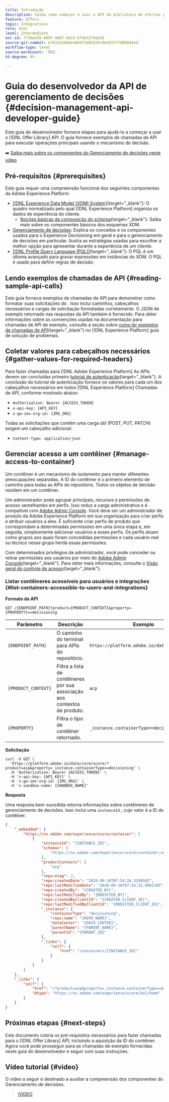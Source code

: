 ```yaml
---
title: Introdução
description: Saiba como começar a usar a API da biblioteca de ofertas para executar operações-chave usando o mecanismo de decisão.
feature: Offers
topic: Integrations
role: User
level: Intermediate
exl-id: 773bee50-849f-4b07-9423-67de5279ad28
source-git-commit: e7431d1b69e460471b01439c9bd2577fd69944ed
workflow-type: tm+mt
source-wordcount: '552'
ht-degree: 0%

---
```


# Guia do desenvolvedor da API de gerenciamento de decisões {#decision-management-api-developer-guide}

Este guia do desenvolvedor fornece etapas para ajudá-lo a começar a usar o [!DNL Offer Library] API. O guia fornece exemplos de chamadas de API para executar operações principais usando o mecanismo de decisão.

➡️ [Saiba mais sobre os componentes do Gerenciamento de decisões neste vídeo](#video)

## Pré-requisitos {#prerequisites}

Este guia requer uma compreensão funcional dos seguintes componentes da Adobe Experience Platform:

* [[!DNL Experience Data Model (XDM) System]](https://experienceleague.adobe.com/docs/experience-platform/xdm/home.html){target=&quot;_blank&quot;}: O quadro normalizado pelo qual [!DNL Experience Platform] organiza os dados de experiência do cliente.
   * [Noções básicas da composição do schema](https://experienceleague.adobe.com/docs/experience-platform/xdm/schema/composition.html){target=&quot;_blank&quot;}: Saiba mais sobre os componentes básicos dos esquemas XDM.
* [Gerenciamento de decisões](../../../using/offers/get-started/starting-offer-decisioning.md): Explica os conceitos e os componentes usados para o Experience Decisioning em geral e para o gerenciamento de decisões em particular. Ilustra as estratégias usadas para escolher a melhor opção para apresentar durante a experiência de um cliente.
* [[!DNL Profile Query Language (PQL)]](https://experienceleague.adobe.com/docs/experience-platform/segmentation/pql/overview.html){target=&quot;_blank&quot;}: O PQL é um idioma avançado para gravar expressões em instâncias do XDM. O PQL é usado para definir regras de decisão.

## Lendo exemplos de chamadas de API {#reading-sample-api-calls}

Este guia fornece exemplos de chamadas de API para demonstrar como formatar suas solicitações do . Isso inclui caminhos, cabeçalhos necessários e cargas de solicitação formatadas corretamente. O JSON de exemplo retornado nas respostas da API também é fornecido. Para obter informações sobre as convenções usadas na documentação para chamadas de API de exemplo, consulte a seção sobre [como ler exemplos de chamadas de API](https://experienceleague.adobe.com/docs/experience-platform/landing/troubleshooting.html#how-do-i-format-an-api-request){target=&quot;_blank&quot;} no [!DNL Experience Platform] guia de solução de problemas.

## Coletar valores para cabeçalhos necessários {#gather-values-for-required-headers}

Para fazer chamadas para [!DNL Adobe Experience Platform] As APIs devem ser concluídas primeiro [tutorial de autenticação](https://experienceleague.adobe.com/docs/experience-platform/landing/platform-apis/api-authentication.html){target=&quot;_blank&quot;}. A conclusão do tutorial de autenticação fornece os valores para cada um dos cabeçalhos necessários em todos [!DNL Experience Platform] Chamadas de API, conforme mostrado abaixo:

* `Authorization: Bearer {ACCESS_TOKEN}`
* `x-api-key: {API_KEY}`
* `x-gw-ims-org-id: {IMS_ORG}`

Todas as solicitações que contêm uma carga útil (POST, PUT, PATCH) exigem um cabeçalho adicional:

* `Content-Type: application/json`

## Gerenciar acesso a um contêiner {#manage-access-to-container}

Um contêiner é um mecanismo de isolamento para manter diferentes preocupações separadas. A ID do contêiner é o primeiro elemento de caminho para todas as APIs do repositório. Todos os objetos de decisão residem em um contêiner.

Um administrador pode agrupar principais, recursos e permissões de acesso semelhantes em perfis. Isso reduz a carga administrativa e é compatível com [Adobe Admin Console](https://adminconsole.adobe.com/). Você deve ser um administrador de produto da Adobe Experience Platform em sua organização para criar perfis e atribuir usuários a eles. É suficiente criar perfis de produto que correspondam a determinadas permissões em uma única etapa e, em seguida, simplesmente adicionar usuários a esses perfis. Os perfis atuam como grupos aos quais foram concedidas permissões e cada usuário real ou técnico nesse grupo herda essas permissões.

Com determinados privilégios de administrador, você pode conceder ou retirar permissões aos usuários por meio do [Adobe Admin Console](https://adminconsole.adobe.com/){target=&quot;_blank&quot;}. Para obter mais informações, consulte o [Visão geral do controle de acesso](https://experienceleague.adobe.com/docs/experience-platform/access-control/home.html){target=&quot;_blank&quot;}.

### Listar contêineres acessíveis para usuários e integrações {#list-containers-accessible-to-users-and-integrations}

**Formato da API**

```http
GET /{ENDPOINT_PATH}?product={PRODUCT_CONTEXT}&property={PROPERTY}==decisioning
```

| Parâmetro | Descrição | Exemplo |
| --------- | ----------- | ------- |
| `{ENDPOINT_PATH}` | O caminho do terminal para APIs do repositório. | `https://platform.adobe.io/data/core/xcore/` |
| `{PRODUCT_CONTEXT}` | Filtra a lista de contêineres por sua associação aos contextos de produto. | `acp` |
| `{PROPERTY}` | Filtra o tipo de contêiner retornado. | `_instance.containerType==decisioning` |

**Solicitação**

```shell
curl -X GET \
  'https://platform.adobe.io/data/core/xcore/?product=acp&property=_instance.containerType==decisioning' \
  -H 'Authorization: Bearer {ACCESS_TOKEN}' \
  -H 'x-api-key: {API_KEY}' \
  -H 'x-gw-ims-org-id: {IMS_ORG}' \
  -H 'x-sandbox-name: {SANDBOX_NAME}'
```

**Resposta**

Uma resposta bem-sucedida retorna informações sobre contêineres de gerenciamento de decisões. Isso inclui uma `instanceId` , cujo valor é a ID do contêiner.

```json
{
    "_embedded": {
        "https://ns.adobe.com/experience/xcore/container": [
            {
                "instanceId": "{INSTANCE_ID}",
                "schemas": [
                    "https://ns.adobe.com/experience/xcore/container;version=0.5"
                ],
                "productContexts": [
                    "acp"
                ],
                "repo:etag": 2,
                "repo:createdDate": "2020-09-16T07:54:28.319959Z",
                "repo:lastModifiedDate": "2020-09-16T07:54:32.098139Z",
                "repo:createdBy": "{CREATED_BY}",
                "repo:lastModifiedBy": "{MODIFIED_BY}",
                "repo:createdByClientId": "{CREATED_CLIENT_ID}",
                "repo:lastModifiedByClientId": "{MODIFIED_CLIENT_ID}",
                "_instance": {
                    "containerType": "decisioning",
                    "repo:name": "{REPO_NAME}",
                    "dataCenter": "{DATA_CENTER}",
                    "parentName": "{PARENT_NAME}",
                    "parentId": "{PARENT_ID}"
                },
                "_links": {
                    "self": {
                        "href": "/containers/{INSTANCE_ID}"
                    }
                }
            }
        ]
    },
    "_links": {
        "self": {
            "href": "/?product=acp&property=_instance.containerType==decisioning",
            "@type": "https://ns.adobe.com/experience/xcore/hal/home"
        }
    }
}
```

## Próximas etapas {#next-steps}

Este documento cobria os pré-requisitos necessários para fazer chamadas para o [!DNL Offer Library] API, incluindo a aquisição da ID do contêiner. Agora você pode prosseguir para as chamadas de exemplo fornecidas neste guia do desenvolvedor e seguir com suas instruções.
<!--
>[!NOTE]
>
> The In-app messaging channel in Adobe Journey Optimizer uses decision management objects. If your organization uses the in-app messaging channel, then API list requests for objects will include objects created by the in-app messaging service and can be ignored for decision management use cases. Objects created for in-app messages will have `createdBy = “Mobile_Sheliak”`.
-->

## Vídeo tutorial {#video}

O vídeo a seguir é destinado a auxiliar a compreensão dos componentes do Gerenciamento de decisões.

>[!VIDEO](https://video.tv.adobe.com/v/329919?quality=12)

